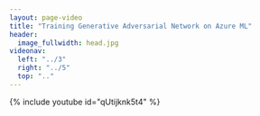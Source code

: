 ```yaml
---
layout: page-video
title: "Training Generative Adversarial Network on Azure ML"
header:
  image_fullwidth: head.jpg
videonav:
  left: "../3"
  right: "../5"
  top: ".."
---
```


{% include youtube id="qUtijknk5t4" %}
